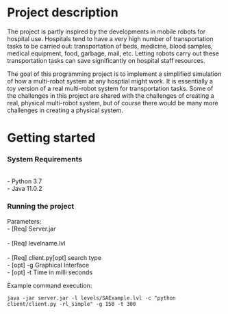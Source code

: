 <h1> Project description</h1>

<p>The project is partly inspired by the developments in mobile robots for hospital use. Hospitals tend to have a very high number of transportation tasks to be carried out: transportation of beds, medicine, blood samples, medical equipment, food, garbage, mail, etc. Letting robots carry out these transportation tasks can save significantly on hospital staff resources.</p>
<p> The goal of this programming project is to implement a simplified simulation of how a multi-robot system at any hosptial might work. It is essentially a toy version of a real multi-robot system for transportation tasks. Some of the challenges in this project are shared with the challenges of creating a real, physical multi-robot system, but of course there would be many more challenges in creating a physical system. </p>


<h1> Getting started </h1>




<h3>System Requirements</h3>
<br>	- Python 3.7 
<br>	- Java 11.0.2
	
<h3> Running the project </h3>

Parameters:
 	<br>	- [Req] Server.jar 	
 	<br>	- [Req] levelname.lvl 	 
 	<br>	- [Req] client.py[opt] search type
 	<br>	- [opt] -g 				Graphical Interface
 	<br>	- [opt] -t 				Time in milli seconds  


Example command execution: 
```
java -jar server.jar -l levels/SAExample.lvl -c "python client/client.py -rl_simple" -g 150 -t 300
```
